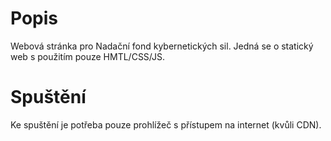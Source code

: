 
# Popis

Webová stránka pro Nadační fond kybernetických sil. Jedná se o statický web s použitím pouze HMTL/CSS/JS.

# Spuštění
Ke spuštění je potřeba pouze prohlížeč s přístupem na internet (kvůli CDN).

